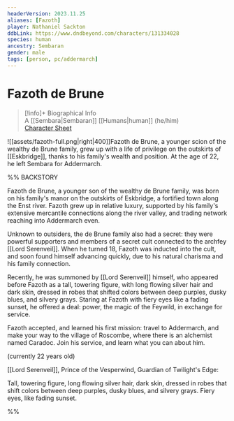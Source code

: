 ```yaml
---
headerVersion: 2023.11.25
aliases: [Fazoth]
player: Nathaniel Sackton
ddbLink: https://www.dndbeyond.com/characters/131334028
species: human
ancestry: Sembaran
gender: male
tags: [person, pc/addermarch]
---
```

# Fazoth de Brune
>[!info]+ Biographical Info  
> A [[Sembara|Sembaran]] [[Humans|human]] (he/him)  
> [Character Sheet](https://www.dndbeyond.com/characters/131334028)

![[assets/fazoth-full.png|right|400]]Fazoth de Brune, a younger scion of the wealthy de Brune family, grew up with a life of privilege on the outskirts of [[Eskbridge]], thanks to his family's wealth and position. At the age of 22, he left Sembara for Addermarch. 

%% BACKSTORY

Fazoth de Brune, a younger son of the wealthy de Brune family, was born on his family's manor on the outskirts of Eskbridge, a fortified town along the Enst river. Fazoth grew up in relative luxury, supported by his family's extensive mercantile connections along the river valley, and trading network reaching into Addermarch even. 

Unknown to outsiders, the de Brune family also had a secret: they were powerful supporters and members of a secret cult connected to the archfey [[Lord Serenveil]]. When he turned 18, Fazoth was inducted into the cult, and soon found himself advancing quickly, due to his natural charisma and his family connection.

Recently, he was summoned by [[Lord Serenveil]] himself, who appeared before Fazoth as a tall, towering figure, with long flowing silver hair and dark skin, dressed in robes that shifted colors between deep purples, dusky blues, and silvery grays. Staring at Fazoth with fiery eyes like a fading sunset, he offered a deal: power, the magic of the Feywild, in exchange for service. 

Fazoth accepted, and learned his first mission: travel to Addermarch, and make your way to the village of Roscombe, where there is an alchemist named Caradoc. Join his service, and learn what you can about him.

(currently 22 years old)

[[Lord Serenveil]], Prince of the Vesperwind, Guardian of Twilight's Edge:

Tall, towering figure, long flowing silver hair, dark skin, dressed in robes that shift colors between deep purples, dusky blues, and silvery grays. Fiery eyes, like fading sunset. 

%%